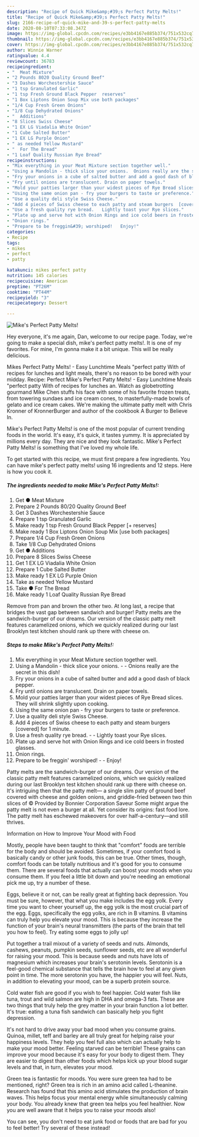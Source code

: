 ```yaml
---
description: "Recipe of Quick Mike&amp;#39;s Perfect Patty Melts!"
title: "Recipe of Quick Mike&amp;#39;s Perfect Patty Melts!"
slug: 2166-recipe-of-quick-mike-and-39-s-perfect-patty-melts
date: 2020-08-10T07:33:08.347Z
image: https://img-global.cpcdn.com/recipes/e3bb4167e885b374/751x532cq70/mikes-perfect-patty-melts-recipe-main-photo.jpg
thumbnail: https://img-global.cpcdn.com/recipes/e3bb4167e885b374/751x532cq70/mikes-perfect-patty-melts-recipe-main-photo.jpg
cover: https://img-global.cpcdn.com/recipes/e3bb4167e885b374/751x532cq70/mikes-perfect-patty-melts-recipe-main-photo.jpg
author: Winnie Warner
ratingvalue: 4.4
reviewcount: 36783
recipeingredient:
- "  Meat Mixture"
- "2 Pounds 8020 Quality Ground Beef"
- "3 Dashes Worchestershie Sauce"
- "1 tsp Granulated Garlic"
- "1 tsp Fresh Ground Black Pepper  reserves"
- "1 Box Liptons Onion Soup Mix use both packages"
- "1/4 Cup Fresh Green Onions"
- "1/8 Cup Dehydrated Onions"
- "  Additions"
- "8 Slices Swiss Cheese"
- "1 EX LG Viadalia White Onion"
- "1 Cube Salted Butter"
- "1 EX LG Purple Onion"
- " as needed Yellow Mustard"
- "  For The Bread"
- "1 Loaf Quality Russian Rye Bread"
recipeinstructions:
- "Mix everything in your Meat Mixture section together well."
- "Using a Mandolin - thick slice your onions.  Onions really are the secret in this dish!"
- "Fry your onions in a cube of salted butter and add a good dash of black pepper."
- "Fry until onions are translucent. Drain on paper towels."
- "Mold your patties larger than your widest pieces of Rye Bread slices. They will shrink slightly upon cooking."
- "Using the same onion pan - fry your burgers to taste or preference."
- "Use a quality deli style Swiss Cheese."
- "Add 4 pieces of Swiss cheese to each patty and steam burgers  [covered] for 1 minute."
- "Use a fresh quality rye bread.   Lightly toast your Rye slices."
- "Plate up and serve hot with Onion Rings and ice cold beers in frosted glasses."
- "Onion rings."
- "Prepare to be freggin&#39; worshiped!   Enjoy!"
categories:
- Recipe
tags:
- mikes
- perfect
- patty

katakunci: mikes perfect patty 
nutrition: 145 calories
recipecuisine: American
preptime: "PT26M"
cooktime: "PT44M"
recipeyield: "3"
recipecategory: Dessert

---
```



![Mike&#39;s Perfect Patty Melts!](https://img-global.cpcdn.com/recipes/e3bb4167e885b374/751x532cq70/mikes-perfect-patty-melts-recipe-main-photo.jpg)

Hey everyone, it's me again, Dan, welcome to our recipe page. Today, we're going to make a special dish, mike&#39;s perfect patty melts!. It is one of my favorites. For mine, I'm gonna make it a bit unique. This will be really delicious.

Mikes Perfect Patty Melts! - Easy Lunchtime Meals &#34;perfect patty With of recipes for lunches and light meals, there&#39;s no reason to be bored with your midday. Recipe: Perfect Mike&#39;s Perfect Patty Melts! - Easy Lunchtime Meals &#34;perfect patty With of recipes for lunches an. Watch as globetrotting gourmand Mike Chen stuffs his face with some of his favorite frozen treats, from towering sundaes and ice cream cones, to masterfully-made bowls of gelato and ice cream cakes. We&#39;re making the ultimate patty melt with Chris Kronner of KronnerBurger and author of the cookbook A Burger to Believe In.

Mike&#39;s Perfect Patty Melts! is one of the most popular of current trending foods in the world. It's easy, it's quick, it tastes yummy. It is appreciated by millions every day. They are nice and they look fantastic. Mike&#39;s Perfect Patty Melts! is something that I've loved my whole life.


To get started with this recipe, we must first prepare a few ingredients. You can have mike&#39;s perfect patty melts! using 16 ingredients and 12 steps. Here is how you cook it.

<!--inarticleads1-->

##### The ingredients needed to make Mike&#39;s Perfect Patty Melts!:

1. Get  ● Meat Mixture
1. Prepare 2 Pounds 80/20 Quality Ground Beef
1. Get 3 Dashes Worchestershie Sauce
1. Prepare 1 tsp Granulated Garlic
1. Make ready 1 tsp Fresh Ground Black Pepper [+ reserves]
1. Make ready 1 Box Liptons Onion Soup Mix [use both packages]
1. Prepare 1/4 Cup Fresh Green Onions
1. Take 1/8 Cup Dehydrated Onions
1. Get  ● Additions
1. Prepare 8 Slices Swiss Cheese
1. Get 1 EX LG Viadalia White Onion
1. Prepare 1 Cube Salted Butter
1. Make ready 1 EX LG Purple Onion
1. Take  as needed Yellow Mustard
1. Take  ● For The Bread
1. Make ready 1 Loaf Quality Russian Rye Bread


Remove from pan and brown the other two. At long last, a recipe that bridges the vast gap between sandwich and burger! Patty melts are the sandwich-burger of our dreams. Our version of the classic patty melt features caramelized onions, which we quickly realized during our last Brooklyn test kitchen should rank up there with cheese on. 

<!--inarticleads2-->

##### Steps to make Mike&#39;s Perfect Patty Melts!:

1. Mix everything in your Meat Mixture section together well.
1. Using a Mandolin - thick slice your onions. -  - Onions really are the secret in this dish!
1. Fry your onions in a cube of salted butter and add a good dash of black pepper.
1. Fry until onions are translucent. Drain on paper towels.
1. Mold your patties larger than your widest pieces of Rye Bread slices. They will shrink slightly upon cooking.
1. Using the same onion pan - fry your burgers to taste or preference.
1. Use a quality deli style Swiss Cheese.
1. Add 4 pieces of Swiss cheese to each patty and steam burgers  [covered] for 1 minute.
1. Use a fresh quality rye bread.  -  - Lightly toast your Rye slices.
1. Plate up and serve hot with Onion Rings and ice cold beers in frosted glasses.
1. Onion rings.
1. Prepare to be freggin&#39; worshiped!  -  - Enjoy!


Patty melts are the sandwich-burger of our dreams. Our version of the classic patty melt features caramelized onions, which we quickly realized during our last Brooklyn test kitchen should rank up there with cheese on. It&#39;s intriguing then that the patty melt— a single slim patty of ground beef covered with cheese and golden onions, and griddle-fried between two thin slices of © Provided by Bonnier Corporation Saveur Some might argue the patty melt is not even a burger at all. Yet consider its origins: fast food lore. The patty melt has eschewed makeovers for over half-a-century—and still thrives. 

Information on How to Improve Your Mood with Food


Mostly, people have been taught to think that "comfort" foods are terrible for the body and should be avoided. Sometimes, if your comfort food is basically candy or other junk foods, this can be true. Other times, though, comfort foods can be totally nutritious and it's good for you to consume them. There are several foods that actually can boost your moods when you consume them. If you feel a little bit down and you're needing an emotional pick me up, try a number of these.

Eggs, believe it or not, can be really great at fighting back depression. You must be sure, however, that what you make includes the egg yolk. Every time you want to cheer yourself up, the egg yolk is the most crucial part of the egg. Eggs, specifically the egg yolks, are rich in B vitamins. B vitamins can truly help you elevate your mood. This is because they increase the function of your brain's neural transmitters (the parts of the brain that tell you how to feel). Try eating some eggs to jolly up!

Put together a trail mixout of a variety of seeds and nuts. Almonds, cashews, peanuts, pumpkin seeds, sunflower seeds, etc are all wonderful for raising your mood. This is because seeds and nuts have lots of magnesium which increases your brain's serotonin levels. Serotonin is a feel-good chemical substance that tells the brain how to feel at any given point in time. The more serotonin you have, the happier you will feel. Nuts, in addition to elevating your mood, can be a superb protein source.

Cold water fish are good if you wish to feel happier. Cold water fish like tuna, trout and wild salmon are high in DHA and omega-3 fats. These are two things that truly help the grey matter in your brain function a lot better. It's true: eating a tuna fish sandwich can basically help you fight depression. 

It's not hard to drive away your bad mood when you consume grains. Quinoa, millet, teff and barley are all truly great for helping raise your happiness levels. They help you feel full also which can actually help to make your mood better. Feeling starved can be terrible! These grains can improve your mood because it's easy for your body to digest them. They are easier to digest than other foods which helps kick up your blood sugar levels and that, in turn, elevates your mood.

Green tea is fantastic for moods. You were sure green tea had to be mentioned, right? Green tea is rich in an amino acid called L-theanine. Research has found that this amino acid stimulates the production of brain waves. This helps focus your mental energy while simultaneously calming your body. You already knew that green tea helps you feel healthier. Now you are well aware that it helps you to raise your moods also!

You can see, you don't need to eat junk food or foods that are bad for you to feel better! Try several of these instead!


